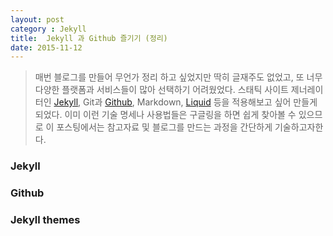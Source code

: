 ```yaml
---
layout: post
category : Jekyll
title:  Jekyll 과 Github 즐기기 (정리)
date: 2015-11-12
---
```


> 매번 블로그를 만들어 무언가 정리 하고 싶었지만 딱히 글재주도 없었고, 또 너무 다양한 플랫폼과 서비스들이 많아 선택하기 어려웠었다. 스태틱 사이트 제너레이터인 <a href="http://jekyllrb-ko.github.io/">Jekyll</a>, Git과 <a href="https://github.com/">Github</a>, Markdown, <a href="https://github.com/Shopify/liquid">Liquid</a> 등을 적용해보고 싶어 만들게 되었다. 이미 이런 기술 명세나 사용법들은 구글링을 하면 쉽게 찾아볼 수 있으므로 이 포스팅에서는 참고자료 및 블로그를 만드는 과정을 간단하게 기술하고자한다. 


### Jekyll 

### Github 

### Jekyll themes

